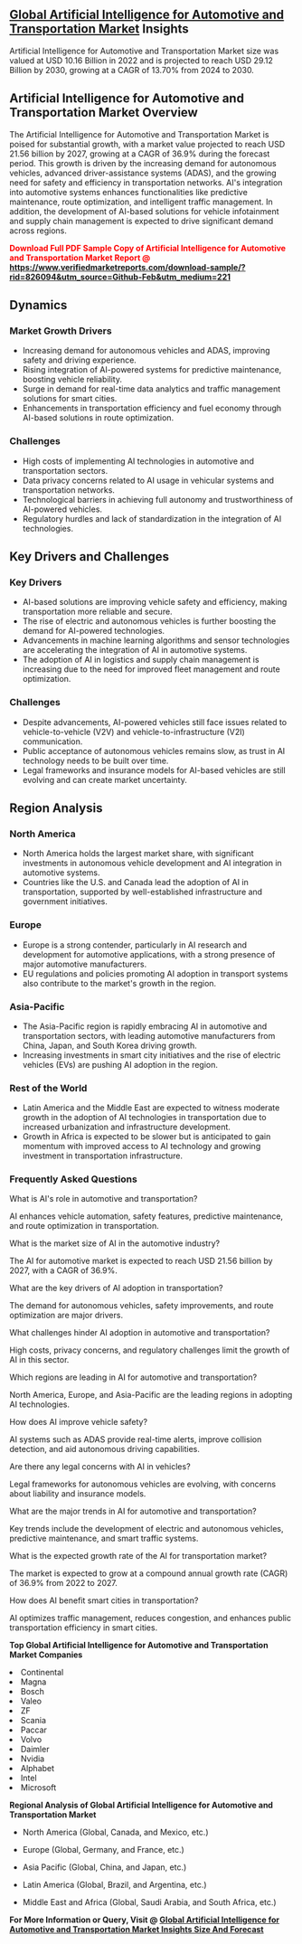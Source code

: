 <h2><a href="https://www.verifiedmarketreports.com/download-sample/?rid=826094&amp;utm_source=Github&amp;utm_medium=221" target="_blank">Global Artificial Intelligence for Automotive and Transportation Market</a> Insights</h2><p>Artificial Intelligence for Automotive and Transportation Market size was valued at USD 10.16 Billion in 2022 and is projected to reach USD 29.12 Billion by 2030, growing at a CAGR of 13.70% from 2024 to 2030.</p><p> <h2>Artificial Intelligence for Automotive and Transportation Market Overview</h2> <p>The Artificial Intelligence for Automotive and Transportation Market is poised for substantial growth, with a market value projected to reach USD 21.56 billion by 2027, growing at a CAGR of 36.9% during the forecast period. This growth is driven by the increasing demand for autonomous vehicles, advanced driver-assistance systems (ADAS), and the growing need for safety and efficiency in transportation networks. AI's integration into automotive systems enhances functionalities like predictive maintenance, route optimization, and intelligent traffic management. In addition, the development of AI-based solutions for vehicle infotainment and supply chain management is expected to drive significant demand across regions.</p> <p><strong><p><span class=""><span style="color: #ff0000;"><strong>Download Full PDF Sample Copy of Artificial Intelligence for Automotive and Transportation Market Report</strong> @ </span><a href="https://www.verifiedmarketreports.com/download-sample/?rid=826094&amp;utm_source=Github-Feb&amp;utm_medium=221" target="_blank">https://www.verifiedmarketreports.com/download-sample/?rid=826094&amp;utm_source=Github-Feb&amp;utm_medium=221</a></span></p></strong></p> <h2>Dynamics</h2> <h3>Market Growth Drivers</h3> <ul> <li>Increasing demand for autonomous vehicles and ADAS, improving safety and driving experience.</li> <li>Rising integration of AI-powered systems for predictive maintenance, boosting vehicle reliability.</li> <li>Surge in demand for real-time data analytics and traffic management solutions for smart cities.</li> <li>Enhancements in transportation efficiency and fuel economy through AI-based solutions in route optimization.</li> </ul> <h3>Challenges</h3> <ul> <li>High costs of implementing AI technologies in automotive and transportation sectors.</li> <li>Data privacy concerns related to AI usage in vehicular systems and transportation networks.</li> <li>Technological barriers in achieving full autonomy and trustworthiness of AI-powered vehicles.</li> <li>Regulatory hurdles and lack of standardization in the integration of AI technologies.</li> </ul> <h2>Key Drivers and Challenges</h2> <h3>Key Drivers</h3> <ul> <li>AI-based solutions are improving vehicle safety and efficiency, making transportation more reliable and secure.</li> <li>The rise of electric and autonomous vehicles is further boosting the demand for AI-powered technologies.</li> <li>Advancements in machine learning algorithms and sensor technologies are accelerating the integration of AI in automotive systems.</li> <li>The adoption of AI in logistics and supply chain management is increasing due to the need for improved fleet management and route optimization.</li> </ul> <h3>Challenges</h3> <ul> <li>Despite advancements, AI-powered vehicles still face issues related to vehicle-to-vehicle (V2V) and vehicle-to-infrastructure (V2I) communication.</li> <li>Public acceptance of autonomous vehicles remains slow, as trust in AI technology needs to be built over time.</li> <li>Legal frameworks and insurance models for AI-based vehicles are still evolving and can create market uncertainty.</li> </ul> <h2>Region Analysis</h2> <h3>North America</h3> <ul> <li>North America holds the largest market share, with significant investments in autonomous vehicle development and AI integration in automotive systems.</li> <li>Countries like the U.S. and Canada lead the adoption of AI in transportation, supported by well-established infrastructure and government initiatives.</li> </ul> <h3>Europe</h3> <ul> <li>Europe is a strong contender, particularly in AI research and development for automotive applications, with a strong presence of major automotive manufacturers.</li> <li>EU regulations and policies promoting AI adoption in transport systems also contribute to the market's growth in the region.</li> </ul> <h3>Asia-Pacific</h3> <ul> <li>The Asia-Pacific region is rapidly embracing AI in automotive and transportation sectors, with leading automotive manufacturers from China, Japan, and South Korea driving growth.</li> <li>Increasing investments in smart city initiatives and the rise of electric vehicles (EVs) are pushing AI adoption in the region.</li> </ul> <h3>Rest of the World</h3> <ul> <li>Latin America and the Middle East are expected to witness moderate growth in the adoption of AI technologies in transportation due to increased urbanization and infrastructure development.</li> <li>Growth in Africa is expected to be slower but is anticipated to gain momentum with improved access to AI technology and growing investment in transportation infrastructure.</li> </ul> <h3>Frequently Asked Questions</h3> <p>What is AI's role in automotive and transportation?</p> <p>AI enhances vehicle automation, safety features, predictive maintenance, and route optimization in transportation.</p> <p>What is the market size of AI in the automotive industry?</p> <p>The AI for automotive market is expected to reach USD 21.56 billion by 2027, with a CAGR of 36.9%.</p> <p>What are the key drivers of AI adoption in transportation?</p> <p>The demand for autonomous vehicles, safety improvements, and route optimization are major drivers.</p> <p>What challenges hinder AI adoption in automotive and transportation?</p> <p>High costs, privacy concerns, and regulatory challenges limit the growth of AI in this sector.</p> <p>Which regions are leading in AI for automotive and transportation?</p> <p>North America, Europe, and Asia-Pacific are the leading regions in adopting AI technologies.</p> <p>How does AI improve vehicle safety?</p> <p>AI systems such as ADAS provide real-time alerts, improve collision detection, and aid autonomous driving capabilities.</p> <p>Are there any legal concerns with AI in vehicles?</p> <p>Legal frameworks for autonomous vehicles are evolving, with concerns about liability and insurance models.</p> <p>What are the major trends in AI for automotive and transportation?</p> <p>Key trends include the development of electric and autonomous vehicles, predictive maintenance, and smart traffic systems.</p> <p>What is the expected growth rate of the AI for transportation market?</p> <p>The market is expected to grow at a compound annual growth rate (CAGR) of 36.9% from 2022 to 2027.</p> <p>How does AI benefit smart cities in transportation?</p> <p>AI optimizes traffic management, reduces congestion, and enhances public transportation efficiency in smart cities.</p> </p><p><strong>Top Global Artificial Intelligence for Automotive and Transportation Market Companies</strong></p><div data-test-id=""><p><li>Continental</li><li> Magna</li><li> Bosch</li><li> Valeo</li><li> ZF</li><li> Scania</li><li> Paccar</li><li> Volvo</li><li> Daimler</li><li> Nvidia</li><li> Alphabet</li><li> Intel</li><li> Microsoft</li></p><div><strong>Regional Analysis of&nbsp;Global Artificial Intelligence for Automotive and Transportation Market</strong></div><ul><li dir="ltr"><p dir="ltr">North America&nbsp;(Global, Canada, and Mexico, etc.)</p></li><li dir="ltr"><p dir="ltr">Europe (Global, Germany, and France, etc.)</p></li><li dir="ltr"><p dir="ltr">Asia Pacific&nbsp;(Global, China, and Japan, etc.)</p></li><li dir="ltr"><p dir="ltr">Latin America&nbsp;(Global, Brazil, and Argentina, etc.)</p></li><li dir="ltr">Middle East and Africa&nbsp;(Global, Saudi Arabia, and South Africa, etc.)</li></ul><p><strong>For More Information or Query, Visit @&nbsp;</strong><strong><a href="https://www.verifiedmarketreports.com/product/artificial-intelligence-for-automotive-and-transportation-market/?utm_source=Github&amp;utm_medium=221" target="_blank">Global Artificial Intelligence for Automotive and Transportation Market Insights Size And Forecast</a></strong></p></div>
